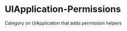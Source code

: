 UIApplication-Permissions
=========================

Category on UIApplication that adds permission helpers
